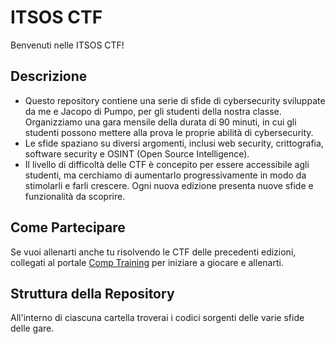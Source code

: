 # ITSOS CTF

Benvenuti nelle ITSOS CTF!

## Descrizione

- Questo repository contiene una serie di sfide di cybersecurity sviluppate da me e Jacopo di Pumpo, per gli studenti della nostra classe. Organizziamo una gara mensile della durata di 90 minuti, in cui gli studenti possono mettere alla prova le proprie abilità di cybersecurity. 
- Le sfide spaziano su diversi argomenti, inclusi web security, crittografia, software security e OSINT (Open Source Intelligence). 
- Il livello di difficoltà delle CTF è concepito per essere accessibile agli studenti, ma cerchiamo di aumentarlo progressivamente in modo da stimolarli e farli crescere. Ogni nuova edizione presenta nuove sfide e funzionalità da scoprire.

## Come Partecipare

Se vuoi allenarti anche tu risolvendo le CTF delle precedenti edizioni, collegati al portale [Comp Training](https://www.comp-training.shish.cat) per iniziare a giocare e allenarti.

## Struttura della Repository

All'interno di ciascuna cartella troverai i codici sorgenti delle varie sfide delle gare.
